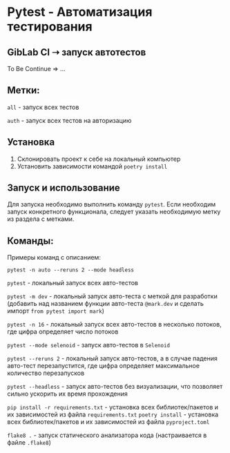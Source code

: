 # Pytest - Автоматизация тестирования

## GibLab CI ➝ запуск автотестов

To Be Continue => ...

## Метки:

`all` - запуск всех тестов

`auth` - запуск всех тестов на авторизацию

## Установка

1. Склонировать проект к себе на локальный компьютер
2. Установить зависимости командой `poetry install`

## Запуск и использование

Для запуска необходимо выполнить команду `pytest`. Если необходим запуск конкретного функционала, следует указать
необходимую метку из раздела с метками.

## Команды:

Примеры команд с описанием:

`pytest -n auto --reruns 2 --mode headless`

`pytest` - локальный запуск всех авто-тестов

`pytest -m dev` - локальный запуск авто-теста с меткой для разработки (добавить над названием функции
авто-теста `@mark.dev` и сделать импорт `from pytest import mark`)

`pytest -n 16` - локальный запуск всех авто-тестов в несколько потоков, где цифра определяет число потоков

`pytest --mode selenoid` - запуск авто-тестов в `Selenoid`

`pytest --reruns 2` - локальный запуск авто-тестов, а в случае падения авто-тест перезапустится, где цифра определяет
максимальное количество перезапусков

`pytest --headless` - запуск авто-тестов без визуализации, что позволяет сильно ускорить их время прохождения

`pip install -r requirements.txt` - установка всех библиотек/пакетов и их зависимостей из файла `requirements.txt`
`poetry install` - установка всех библиотек/пакетов и их зависимостей из файла `pyproject.toml`

`flake8 .` - запуск статического анализатора кода (настраивается в файле `.flake8`)

